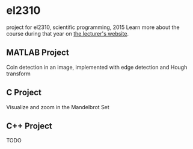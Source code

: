 # el2310
project for el2310, scientific programming, 2015
Learn more about the course during that year on [the lecturer's website](http://www.nada.kth.se/~yaseminb/el2310.html).

## MATLAB Project
 Coin detection in an image, implemented with edge detection and Hough transform
 
## C Project
 Visualize and zoom in the Mandelbrot Set
 
## C++ Project
 TODO
